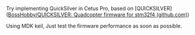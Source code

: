 Try implementing QuickSilver in Cetus Pro, based on [QUICKSILVER]([BossHobby/QUICKSILVER: Quadcopter firmware for stm32f4 (github.com)](https://github.com/BossHobby/QUICKSILVER))

Using MDK keil, Just test the firmware performance as soon as possible.


